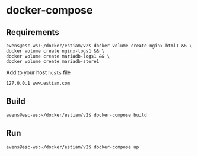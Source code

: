 # docker-compose

## Requirements

```console
evens@esc-ws:~/docker/estiam/v2$ docker volume create nginx-html1 && \
docker volume create nginx-logs1 && \ 
docker volume create mariadb-logs1 && \ 
docker volume create mariadb-store1 
```
Add to your host `hosts` file

```configuration
127.0.0.1 www.estiam.com
```

## Build
```console
evens@esc-ws:~/docker/estiam/v2$ docker-compose build
```

## Run
```console
evens@esc-ws:~/docker/estiam/v2$ docker-compose up
```